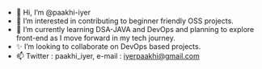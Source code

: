 - 👋 Hi, I’m @paakhi-iyer
- 👀 I’m interested in contributing to beginner friendly OSS projects.
- 🌱 I’m currently learning DSA-JAVA and DevOps and planning to explore front-end as I move forward in my tech journey.
- ✨ I’m looking to collaborate on DevOps based projects.
- 📫 Twitter : paakhi_iyer, e-mail : iyerpaakhi@gmail.com

<!---
paakhi-iyer/paakhi-iyer is a ✨ special ✨ repository because its `README.md` (this file) appears on your GitHub profile.
You can click the Preview link to take a look at your changes.
--->
